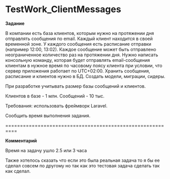 # TestWork_ClientMessages

**Задание**

В компании есть база клиентов, которым нужно на протяжении дня отправлять сообщения по email. Каждый клиент находится в своей временной зоне. У каждого сообщения есть расписание отправки (например 12:00, 13:02). Каждое сообщение может быть отправлено неограниченное количество раз на протяжении дня.
Нужно написать консольную команду, которая будет отправлять email-сообщения клиентам в нужное время по часовому поясу клиента при условии, что сервер приложения работает по UTC+02:00. Хранить сообщения, расписание и клиентов нужно в БД. Создать модели, миграции, сидеры.


При разработке учитывать размер базы сообщений и клиентов.

Клиентов в базе - 1 млн.
Сообщений - 10 тыс.

Требования: использовать фреймворк Laravel. 

Сообщить время выполнения задания.


==========================================================

**Комментарий**

Время на задачу ушло 2.5 или 3 часа

Также хотелось сказать что если это была реальная задача то я бы ее сделал совсем по другому но так как это тестовая задача сделать так как сделал.
